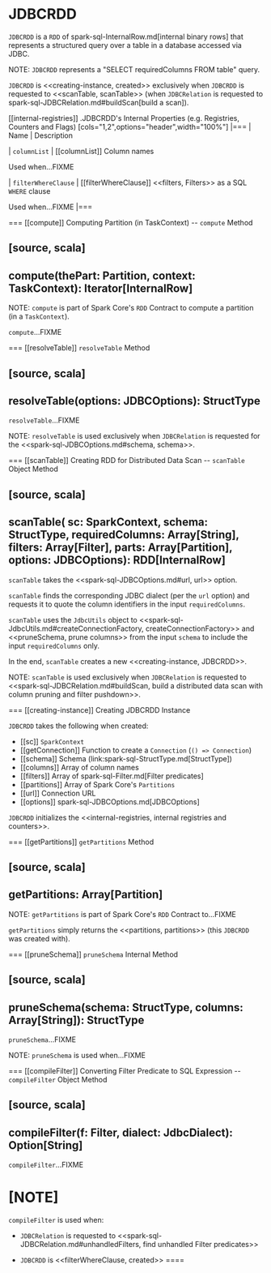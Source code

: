 # JDBCRDD

`JDBCRDD` is a `RDD` of spark-sql-InternalRow.md[internal binary rows] that represents a structured query over a table in a database accessed via JDBC.

NOTE: `JDBCRDD` represents a "SELECT requiredColumns FROM table" query.

`JDBCRDD` is <<creating-instance, created>> exclusively when `JDBCRDD` is requested to <<scanTable, scanTable>> (when `JDBCRelation` is requested to spark-sql-JDBCRelation.md#buildScan[build a scan]).

[[internal-registries]]
.JDBCRDD's Internal Properties (e.g. Registries, Counters and Flags)
[cols="1,2",options="header",width="100%"]
|===
| Name
| Description

| `columnList`
| [[columnList]] Column names

Used when...FIXME

| `filterWhereClause`
| [[filterWhereClause]] <<filters, Filters>> as a SQL `WHERE` clause

Used when...FIXME
|===

=== [[compute]] Computing Partition (in TaskContext) -- `compute` Method

[source, scala]
----
compute(thePart: Partition, context: TaskContext): Iterator[InternalRow]
----

NOTE: `compute` is part of Spark Core's `RDD` Contract to compute a partition (in a `TaskContext`).

`compute`...FIXME

=== [[resolveTable]] `resolveTable` Method

[source, scala]
----
resolveTable(options: JDBCOptions): StructType
----

`resolveTable`...FIXME

NOTE: `resolveTable` is used exclusively when `JDBCRelation` is requested for the <<spark-sql-JDBCOptions.md#schema, schema>>.

=== [[scanTable]] Creating RDD for Distributed Data Scan -- `scanTable` Object Method

[source, scala]
----
scanTable(
  sc: SparkContext,
  schema: StructType,
  requiredColumns: Array[String],
  filters: Array[Filter],
  parts: Array[Partition],
  options: JDBCOptions): RDD[InternalRow]
----

`scanTable` takes the <<spark-sql-JDBCOptions.md#url, url>> option.

`scanTable` finds the corresponding JDBC dialect (per the `url` option) and requests it to quote the column identifiers in the input `requiredColumns`.

`scanTable` uses the `JdbcUtils` object to <<spark-sql-JdbcUtils.md#createConnectionFactory, createConnectionFactory>> and <<pruneSchema, prune columns>> from the input `schema` to include the input `requiredColumns` only.

In the end, `scanTable` creates a new <<creating-instance, JDBCRDD>>.

NOTE: `scanTable` is used exclusively when `JDBCRelation` is requested to <<spark-sql-JDBCRelation.md#buildScan, build a distributed data scan with column pruning and filter pushdown>>.

=== [[creating-instance]] Creating JDBCRDD Instance

`JDBCRDD` takes the following when created:

* [[sc]] `SparkContext`
* [[getConnection]] Function to create a `Connection` (`() => Connection`)
* [[schema]] Schema (link:spark-sql-StructType.md[StructType])
* [[columns]] Array of column names
* [[filters]] Array of spark-sql-Filter.md[Filter predicates]
* [[partitions]] Array of Spark Core's `Partitions`
* [[url]] Connection URL
* [[options]] spark-sql-JDBCOptions.md[JDBCOptions]

`JDBCRDD` initializes the <<internal-registries, internal registries and counters>>.

=== [[getPartitions]] `getPartitions` Method

[source, scala]
----
getPartitions: Array[Partition]
----

NOTE: `getPartitions` is part of Spark Core's `RDD` Contract to...FIXME

`getPartitions` simply returns the <<partitions, partitions>> (this `JDBCRDD` was created with).

=== [[pruneSchema]] `pruneSchema` Internal Method

[source, scala]
----
pruneSchema(schema: StructType, columns: Array[String]): StructType
----

`pruneSchema`...FIXME

NOTE: `pruneSchema` is used when...FIXME

=== [[compileFilter]] Converting Filter Predicate to SQL Expression -- `compileFilter` Object Method

[source, scala]
----
compileFilter(f: Filter, dialect: JdbcDialect): Option[String]
----

`compileFilter`...FIXME

[NOTE]
====
`compileFilter` is used when:

* `JDBCRelation` is requested to <<spark-sql-JDBCRelation.md#unhandledFilters, find unhandled Filter predicates>>

* `JDBCRDD` is <<filterWhereClause, created>>
====
